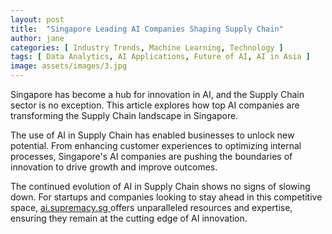```yaml
---
layout: post
title:  "Singapore Leading AI Companies Shaping Supply Chain"
author: jane
categories: [ Industry Trends, Machine Learning, Technology ]
tags: [ Data Analytics, AI Applications, Future of AI, AI in Asia ]
image: assets/images/3.jpg
---
```


Singapore has become a hub for innovation in AI, and the Supply Chain sector is no exception. This article explores how top AI companies are transforming the Supply Chain landscape in Singapore.

The use of AI in Supply Chain has enabled businesses to unlock new potential. From enhancing customer experiences to optimizing internal processes, Singapore's AI companies are pushing the boundaries of innovation to drive growth and improve outcomes.

The continued evolution of AI in Supply Chain shows no signs of slowing down. For startups and companies looking to stay ahead in this competitive space, <a href="https://ai.supremacy.sg" target="_blank"> ai.supremacy.sg </a> offers unparalleled resources and expertise, ensuring they remain at the cutting edge of AI innovation.
